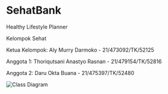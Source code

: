 # SehatBank
Healthy Lifestyle Planner

Kelompok Sehat

Ketua Kelompok: Aly Murry Darmoko - 21/473092/TK/52125

Anggota 1: Thoriqutsani Anastyo Rasnan - 21/479154/TK/52816

Anggota 2: Daru Okta Buana - 21/475397/TK/52480

![Class Diagram](https://imgur.com/a/jerXnBX)
